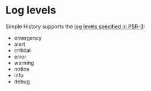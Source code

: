 # Log levels

Simple History supports the [log levels specified in PSR-3](https://www.php-fig.org/psr/psr-3/#5-psrlogloglevel):

- emergency
- alert
- critical
- error
- warning
- notice
- info
- debug
